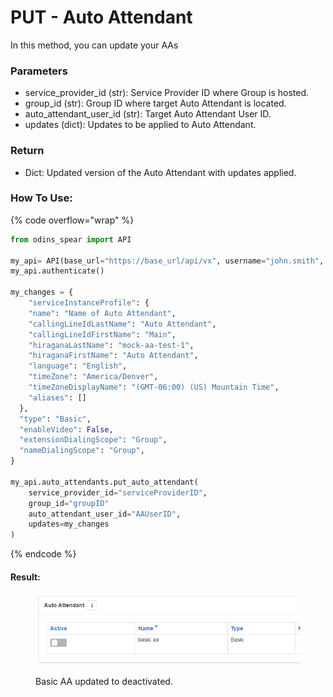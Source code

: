 # PUT - Auto Attendant

In this method, you can update your AAs&#x20;

### Parameters&#x20;

* service_provider_id (str): Service Provider ID where Group is hosted.
* group_id (str): Group ID where target Auto Attendant is located.
* auto_attendant_user_id (str): Target Auto Attendant User ID.
* updates (dict): Updates to be applied to Auto Attendant.

### Return

* Dict: Updated version of the Auto Attendant with updates applied. 

### How To Use:

{% code overflow="wrap" %}
```python
from odins_spear import API

my_api= API(base_url="https://base_url/api/vx", username="john.smith", password="ODIN_INSTANCE_1")
my_api.authenticate()

my_changes = {
    "serviceInstanceProfile": {
    "name": "Name of Auto Attendant",
    "callingLineIdLastName": "Auto Attendant",
    "callingLineIdFirstName": "Main",
    "hiraganaLastName": "mock-aa-test-1",
    "hiraganaFirstName": "Auto Attendant",
    "language": "English",
    "timeZone": "America/Denver",
    "timeZoneDisplayName": "(GMT-06:00) (US) Mountain Time",
    "aliases": []
  },
  "type": "Basic",
  "enableVideo": False,
  "extensionDialingScope": "Group",
  "nameDialingScope": "Group",
}

my_api.auto_attendants.put_auto_attendant(
    service_provider_id="serviceProviderID",
    group_id="groupID"
    auto_attendant_user_id="AAUserID",
    updates=my_changes
)
```
{% endcode %}

#### Result:

<figure><img src="../../../.gitbook/assets/image.png" alt=""><figcaption><p>Basic AA updated to deactivated.</p></figcaption></figure>

